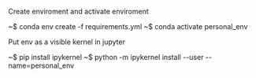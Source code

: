 Create enviroment and activate enviroment

~$ conda env create -f requirements.yml
~$ conda activate personal_env

Put env as a visible kernel in jupyter

~$ pip install ipykernel
~$ python -m ipykernel install --user --name=personal_env
